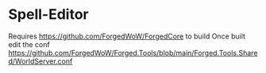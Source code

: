 # Spell-Editor
 
Requires https://github.com/ForgedWoW/ForgedCore to build
Once built edit the conf https://github.com/ForgedWoW/Forged.Tools/blob/main/Forged.Tools.Shared/WorldServer.conf

